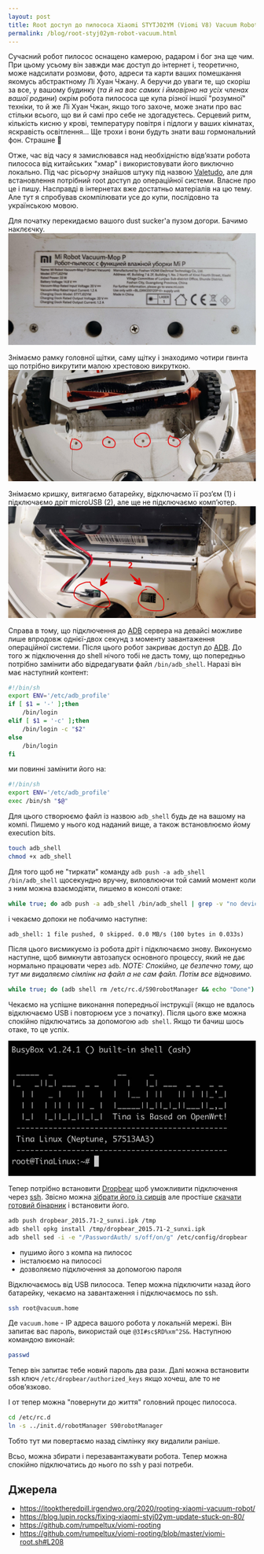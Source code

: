 ```yaml
---
layout: post
title: Root доступ до пилососа Xiaomi STYTJ02YM (Viomi V8) Vacuum Robot
permalink: /blog/root-styj02ym-robot-vacuum.html
---
```


Сучасний робот пилосос оснащено камерою, радаром і бог зна ще чим. При цьому усьому він завжди має доступ до інтернет і, теоретично, може надсилати розмови, фото, адреси та карти ваших помешкання якомусь абстрактному Лі Хуан Чжану. А беручи до уваги те, що скоріш за все, у вашому будинку (_та й на вас самих і ймовірно на усіх членах вашої родини_) окрім робота пилососа ще купа різної іншої "розумної" техніки, то й же Лі Хуан Чжан, якщо того захоче, може знати про вас стільки всього, що ви й самі про себе не здогадуєтесь. Серцевий ритм, кількість кисню у крові, температуру повітря і підлоги у ваших кімнатах, яскравість освітлення... Ще трохи і вони будуть знати ваш гормональний фон. Страшне 😬

Отже, час від часу я замислювався над необхідністю відвʼязати робота пилососа від китайських "хмар" і використовувати його виключно локально. Під час рісьорчу знайшов штуку під назвою [Valetudo](https://valetudo.cloud/), але для встановлення потрібний root доступ до операційної системи. Власне про це і пишу. Насправді в інтернетах вже достатньо матеріалів на цю тему. Але тут я спробував скомпілювати усе до купи, послідовно та українською мовою.

<!-- more -->

Для початку перекидаємо вашого dust sucker'а пузом догори. Бачимо наклєєчку.
![stiker](assets/vacuum-stytj02ym/IMG_20231209_214843.jpg)

Знімаємо рамку головної щітки, саму щітку і знаходимо чотири гвинта що потрібно викрутити малою хрестовою викруткою.
![screws](assets/vacuum-stytj02ym/IMG_20231209_214652.jpg)

Знімаємо кришку, витягаємо батарейку, відключаємо її розʼєм (1) і підключаємо дріт microUSB (2), але ще не підключаємо компʼютер.
![socket](assets/vacuum-stytj02ym/IMG_20231209_214910.jpg)

Справа в тому, що підключення до [ADB](https://en.wikipedia.org/wiki/Android_Debug_Bridge) сервера на девайсі можливе лише впродовж однієї-двох секунд з моменту завантаження операційної системи. Після цього робот закриває доступ до [ADB](https://en.wikipedia.org/wiki/Android_Debug_Bridge). До того ж підключення до shell нічого тобі не дасть тому, що попередньо потрібно замінити або відредагувати файл `/bin/adb_shell`. Наразі він має наступний контент:

```sh
#!/bin/sh
export ENV='/etc/adb_profile'
if [ $1 = '-' ];then
	/bin/login
elif [ $1 = '-c' ];then
	/bin/login -c "$2"
else
	/bin/login
fi
```

ми повинні замінити його на:

```sh
#!/bin/sh
export ENV='/etc/adb_profile'
exec /bin/sh "$@"
```

Для цього створюємо файл із назвою `adb_shell` будь де на вашому на компі. Пишемо у нього код наданий вище, а також встановлюємо йому execution bits.

```sh
touch adb_shell
chmod +x adb_shell
```

Для того щоб не "тиркати" команду `adb push -a adb_shell /bin/adb_shell` щосекундно вручну, виловлюючи той самий момент коли з ним можна взаємодіяти, пишемо в консолі отаке:

```sh
while true; do adb push -a adb_shell /bin/adb_shell | grep -v "no devices"; done
```

і чекаємо допоки не побачимо наступне:

```text
adb_shell: 1 file pushed, 0 skipped. 0.0 MB/s (100 bytes in 0.033s)
```

Після цього висмикуємо із робота дріт і підключаємо знову.
Виконуємо наступне, щоб вимкнути автозапуск основного процессу, який не дає нормально працювати через `adb`.
_NOTE: Спокійно, це безпечно тому, що тут ми видаляємо сімлінк на файл а не сам файл. Потім все відновимо._

```sh
while true; do (adb shell rm /etc/rc.d/S90robotManager && echo "Done") 2>&1 | grep -v "no devices"; done
```

Чекаємо на успішне виконання попередньої інструкції (якщо не вдалось відключаємо USB і повторюєм усе з початку).
Після цього вже можна спокійно підключатись за допомогою `adb shell`. Якщо ти бачиш шось отаке, то це успіх.

![Welcome Shell](assets/vacuum-stytj02ym/welcome-shell.jpg)

Тепер потрібно встановити [Dropbear](https://en.wikipedia.org/wiki/Dropbear_(software)) щоб уможливити підключення через [ssh](https://en.wikipedia.org/wiki/Secure_Shell). Звісно можна [зібрати його із сирців](https://github.com/mkj/dropbear) але простіше [скачати готовий бінарник](assets/vacuum-stytj02ym/dropbear_2015.71-2_sunxi.ipk) і встановити його.

```bash
adb push dropbear_2015.71-2_sunxi.ipk /tmp
adb shell opkg install /tmp/dropbear_2015.71-2_sunxi.ipk
adb shell sed -i -e "/PasswordAuth/ s/off/on/g" /etc/config/dropbear
```

- пушимо його з компа на пилосос
- інсталюємо на пилососі
- дозволяємо підключення за допомогою пароля

Відключаємось від USB пилососа. Тепер можна підключити назад його батарейку, чекаємо на завантаження і підключаємось по ssh.

```sh
ssh root@vacuum.home
```

Де `vacuum.home` - IP адреса вашого робота у локальній мережі. Він запитає вас пароль, використай оце `@3I#sc$RD%xm^2S&`. Наступною командою виконай:

```sh
passwd
```

Тепер він запитає тебе новий пароль два рази. Далі можна встановити ssh ключ `/etc/dropbear/authorized_keys` якщо хочеш, але то не обовʼязково.

І от тепер можна "повернути до життя" головний процес пилососа.

```bash
cd /etc/rc.d
ln -s ../init.d/robotManager S90robotManager
```

Тобто тут ми повертаємо назад сімлінку яку видалили раніше.

Всьо, можна збирати і перезавантажувати робота. Тепер можна спокійно підключатись до нього по ssh у разі потреби.

## Джерела

- https://itooktheredpill.irgendwo.org/2020/rooting-xiaomi-vacuum-robot/
- https://blog.lupin.rocks/fixing-xiaomi-styj02ym-update-stuck-on-80/
- https://github.com/rumpeltux/viomi-rooting
- https://github.com/rumpeltux/viomi-rooting/blob/master/viomi-root.sh#L208
